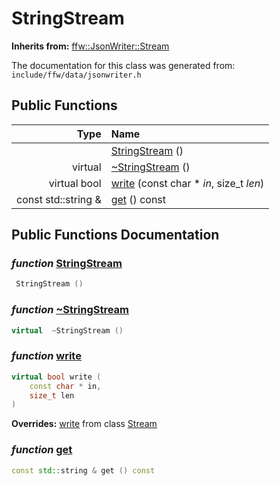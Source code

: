StringStream
===================================


**Inherits from:** [ffw::JsonWriter::Stream](ffw_JsonWriter_Stream.html)

The documentation for this class was generated from: `include/ffw/data/jsonwriter.h`



## Public Functions

| Type | Name |
| -------: | :------- |
|   | [StringStream](#6e84ea96) ()  |
|  virtual  | [~StringStream](#1e02e3fe) ()  |
|  virtual bool | [write](#9a160ff6) (const char * _in_, size_t _len_)  |
|  const std::string & | [get](#b0bf021d) () const  |


## Public Functions Documentation

### _function_ <a id="6e84ea96" href="#6e84ea96">StringStream</a>

```cpp
 StringStream () 
```



### _function_ <a id="1e02e3fe" href="#1e02e3fe">~StringStream</a>

```cpp
virtual  ~StringStream () 
```



### _function_ <a id="9a160ff6" href="#9a160ff6">write</a>

```cpp
virtual bool write (
    const char * in,
    size_t len
) 
```



**Overrides:** [write](/doxygen/ffw_JsonWriter_Stream.md#a7c9ef03) from class [Stream](/doxygen/ffw_JsonWriter_Stream.md)

### _function_ <a id="b0bf021d" href="#b0bf021d">get</a>

```cpp
const std::string & get () const 
```





